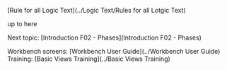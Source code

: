 

 [Rule for all Logic Text](../Logic Text/Rules for all Lotgic Text)  
  
  up to here
  
  
Next topic: [Introduction F02 - Phases](Introduction F02 - Phases)  
  
Workbench screens: [Workbench User Guide](../Workbench User Guide)    
Training: [Basic Views Training](../Basic Views Training)  